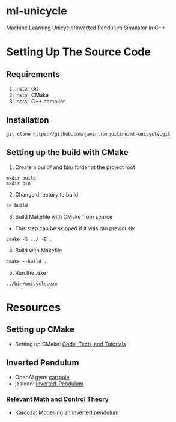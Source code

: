 # ml-unicycle
Machine Learning Unicycle/Inverted Pendulum Simulator in C++

# Setting Up The Source Code
## Requirements
1. Install Git
2. Install CMake
3. Install C++ compiler

## Installation
```
git clone https://github.com/gavintranquilino/ml-unicycle.git
```

## Setting up the build with CMake
1. Create a build/ and bin/ folder at the project root
```
mkdir build 
mkdir bin
```

2. Change directory to build 
```
cd build
```

3. Build Makefile with CMake from source
- This step can be skipped if it was ran previously
```
cmake -S ../ -B .
```

4. Build with Makefile
```
cmake --build .
```

5. Run the .exe
```
../bin/unicycle.exe
```

# Resources

## Setting up CMake
- Setting up CMake: [Code, Tech, and Tutorials](https://www.youtube.com/watch?v=nlKcXPUJGwA&list=PLalVdRk2RC6o5GHu618ARWh0VO0bFlif4&index=2)

## Inverted Pendulum
- OpenAI gym: [cartpole](https://www.gymlibrary.dev/environments/classic_control/cart_pole/)
- jasleon: [Inverted-Pendulum](https://github.com/jasleon/Inverted-Pendulum)

### Relevant Math and Control Theory
- Karooza: [Modelling an inverted pendulum](https://karooza.net/modelling-an-inverted-pendulum)
